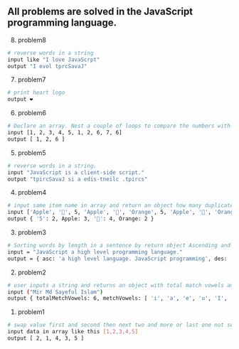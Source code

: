 ## All problems are solved in the JavaScript programming language.

8. problem8
```bash
# reverse words in a string
input like "I love JavaScrpt"
output "I evol tprcSavaJ"
```
7. problem7
```bash
# print heart logo
output ❤️ 
```
6. problem6
```bash
# Declare an array. Nest a couple of loops to compare the numbers with other numbers in the array and Print the matching elements if found.
input [1, 2, 3, 4, 5, 1, 2, 6, 7, 6]
output [ 1, 2, 6 ]
```
5. problem5
```bash
# reverse words in a string.
input "JavaScript is a client-side script."
output "tpircSavaJ si a edis-tneilc .tpircs"
```
4. problem4
```bash
# input same item name in array and return an object how many duplicates data in array.
input ['Apple', '🥭', 5, 'Apple', '🥭', 'Orange', 5, 'Apple', '🥭', 'Orange', '🥭']
output { '5': 2, Apple: 3, '🥭': 4, Orange: 2 }
```
3. problem3
```bash
# Sorting words by length in a sentence by return object Ascending and Descending order.
input = "JavaScript a high level programming language."
output = { asc: 'a high level language. JavaScript programming', des: 'programming JavaScript language. level high a' }
```
2. problem2
```bash
# user inputs a string and returns an object with total match vowels and matching vowels.
input ("Mir Md Sayeful Islam")
output { totalMetchVowels: 6, metchVowels: [ 'i', 'a', 'e', 'u', 'I', 'a' ] }
```
1. problem1
```bash
# swap value first and second then next two and more or last one not swap add on array list.
input data in array like this [1,2,3,4,5]
output [ 2, 1, 4, 3, 5 ]
```